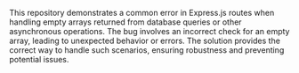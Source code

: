This repository demonstrates a common error in Express.js routes when handling empty arrays returned from database queries or other asynchronous operations. The bug involves an incorrect check for an empty array, leading to unexpected behavior or errors. The solution provides the correct way to handle such scenarios, ensuring robustness and preventing potential issues.